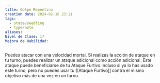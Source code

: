 ```yaml
---
title: Golpe Repentino
creation date: 2024-02-16 23:11
tags:
  - state/seedling
  - type/note
aliases: 
Nivel de Clase: 17
Mejora de Habilidad:
---
```

Puedes atacar con una velocidad mortal. Si realizas la acción de ataque en tu turno, puedes realizar un ataque adicional como acción adicional. Este ataque puede beneficiarse de tu Ataque Furtivo incluso si ya lo has usado este turno, pero no puedes usar tu [[Ataque Furtivo]] contra el mismo objetivo más de una vez en un turno.



